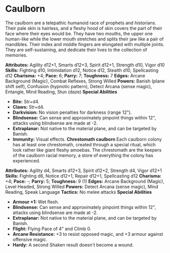 # Caulborn

The caulborn are a telepathic humanoid race of prophets and
historians. Their pale skin is hairless, and a fleshy hood of skin
covers the part of their face where their eyes would be. They have two
mouths, the upper one human-like while the lower mouth stretches and
splits their jaw like a pair of mandibles. Their index and middle
fingers are elongated with multiple joints. They are self-sustaining,
and dedicate their lives to the collection of memories.

**Attributes:** Agility d12+1, Smarts d12+3, Spirit d12+1, Strength d10,
Vigor d10
**Skills:** Fighting d10, Intimidation d12, Notice d12, Stealth d10,
Spellcasting d12
**Charisma:** +4; **Pace:** 6; **Parry:** 7; **Toughness:** 7
**Edges:** Arcane Background (Magic), Combat Reflexes, Strong Willed
**Powers:** Banish (plane shift self), Confusion (hypnotic pattern),
Detect Arcana (sense magic), Entangle, Mind Reading, Stun (daze)
**Special Abilities**

- **Bite:** Str+d4.
- **Claws:** Str+d4.
- **Darkvision:** No vision penalties for darkness (range 12").
- **Blindsense:** Can sense and approximately pinpoint things within
12", attacks using blindsense are made at -2.
- **Extraplanar:** Not native to the material plane, and can be targeted
by Banish.
- **Immunity:** Visual effects.
**Chrestomath caulborn**
Each caulborn colony has at least one chrestomath, created through a
special ritual, which look rather like giant fleshy amoebas. The
chrestomath are the keepers of the caulborn racial memory, a store of
everything the colony has experienced.

**Attributes:** Agility d4, Smarts d12+3, Spirit d12+2, Strength d4,
Vigor d12+1
**Skills:** Fighting d6, Notice d12+1, Repair d12+1, Spellcasting d12
**Charisma:** +4; **Pace:** -; **Parry:** 5; **Toughness:** 9 (1)
**Edges:** Arcane Background (Magic), Level Headed, Strong Willed
**Powers:** Detect Arcana (sense magic), Mind Reading, Speak Language
**Tactics:** No melee attacks
**Special Abilities**

- **Armour +1:** Wet flesh.
- **Blindsense:** Can sense and approximately pinpoint things within
12", attacks using blindsense are made at -2.
- **Extraplanar:** Not native to the material plane, and can be targeted
by Banish.
- **Flight:** Flying Pace of 4" and Climb 0.
- **Arcane Resistance:** +3 to resist opposed magic, and +3 armour
against offensive magic.
- **Hardy:** A second Shaken result doesn't become a wound.
